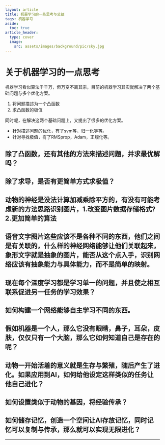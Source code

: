 ```yaml
---
layout: article
title: 机器学习的一些思考与总结
tags: 机器学习
aside:
  toc: true
article_header:
  type: cover
  image:
    src: assets/images/background/pic/sky.jpg
---
```

# 关于机器学习的一点思考
机器学习看似算法千千万，但万变不离其宗，目前的机器学习其实就解决了两个基础问题与多个优化方案。
1. 将问题描述为一个凸函数
2. 求凸函数的极值

同时呢，在解决这两个基础问题上，又提出了很多的优化方案。
- 针对描述问题的优化，有了svm等，归一化等等。
- 针对寻找极值，有了RMSprop，Adam，正规化等。

## 除了凸函数，还有其他的方法来描述问题，并求最优解吗？
## 除了求导，是否有更简单方式求极值？
## 动物的神经是没法计算加减乘除平方的，有没有可能考虑新的方法思路识别图片，1.改变图片数据存储格式? 2.更加简单的算法
## 语音文字图片这些应该不是各种不同的东西，他们之间是有关联的，什么样的神经网络能够让他们关联起来，象形文字就是抽象的图片，能否从这个点入手，识别网络应该有抽象能力与具体能力，而不是简单的映射。
## 现在每个深度学习都是学习单一的问题，并且使之相互联系促进另一任务的学习效果？
## 如何构建一个网络能够自主学习不同的东西。
## 假如机器是一个人，那么它没有眼睛，鼻子，耳朵，皮肤，仅仅只有一个大脑，那么它如何知道自己是存在的呢？
## 动物一开始活着的意义就是生存与繁殖，随后产生了进化。如果应用到AI，如何给他设定这样类似的任务让他自己进化？
## 如何设置类似于动物的基因，将经验传承？
## 如何储存记忆，创造一个空间让AI存放记忆，同时记忆可以复制与传承，那么就可以实现无限进化？
<!--more-->


---
